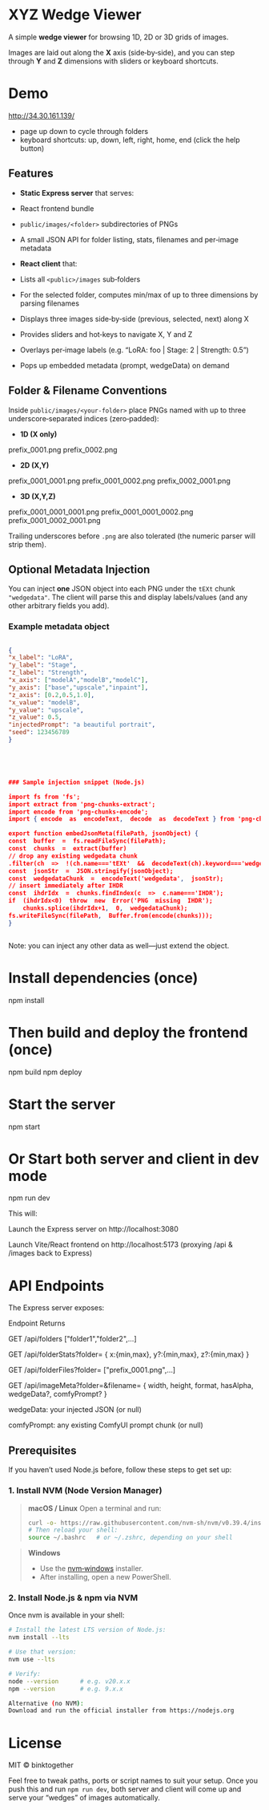 # XYZ Wedge Viewer

A simple **wedge viewer** for browsing 1D, 2D or 3D grids of images.

Images are laid out along the **X** axis (side‑by‑side), and you can step through **Y** and **Z** dimensions with sliders or keyboard shortcuts.

# Demo

http://34.30.161.139/

- page up down to cycle through folders
- keyboard shortcuts: up, down, left, right, home, end (click the help button)

## Features

- **Static Express server** that serves:

- React frontend bundle

- `public/images/<folder>` subdirectories of PNGs

- A small JSON API for folder listing, stats, filenames and per‑image metadata

- **React client** that:

- Lists all `<public>/images` sub‑folders

- For the selected folder, computes min/max of up to three dimensions by parsing filenames

- Displays three images side‑by‑side (previous, selected, next) along X

- Provides sliders and hot‑keys to navigate X, Y and Z

- Overlays per‑image labels (e.g. “LoRA: foo | Stage: 2 | Strength: 0.5”)

- Pops up embedded metadata (prompt, wedgeData) on demand

## Folder & Filename Conventions

Inside `public/images/<your‑folder>` place PNGs named with up to three underscore‑separated indices (zero‑padded):

- **1D (X only)**

prefix_0001.png prefix_0002.png

- **2D (X,Y)**

prefix_0001_0001.png prefix_0001_0002.png prefix_0002_0001.png

- **3D (X,Y,Z)**

prefix_0001_0001_0001.png prefix_0001_0001_0002.png prefix_0001_0002_0001.png

Trailing underscores before `.png` are also tolerated (the numeric parser will strip them).

## Optional Metadata Injection

You can inject **one** JSON object into each PNG under the `tEXt` chunk `"wedgedata"`. The client will parse this and display labels/values (and any other arbitrary fields you add).

### Example metadata object

```json

{
"x_label": "LoRA",
"y_label": "Stage",
"z_label": "Strength",
"x_axis": ["modelA","modelB","modelC"],
"y_axis": ["base","upscale","inpaint"],
"z_axis": [0.2,0.5,1.0],
"x_value": "modelB",
"y_value": "upscale",
"z_value": 0.5,
"injectedPrompt": "a beautiful portrait",
"seed": 123456789
}





### Sample injection snippet (Node.js)

import fs from 'fs';
import extract from 'png-chunks-extract';
import encode from 'png-chunks-encode';
import { encode  as  encodeText,  decode  as  decodeText } from 'png-chunk-text';

export function embedJsonMeta(filePath, jsonObject) {
const  buffer  =  fs.readFileSync(filePath);
const  chunks  =  extract(buffer)
// drop any existing wedgedata chunk
.filter(ch  =>  !(ch.name==='tEXt'  &&  decodeText(ch).keyword==='wedgedata'));
const  jsonStr  =  JSON.stringify(jsonObject);
const  wedgedataChunk  =  encodeText('wedgedata',  jsonStr);
// insert immediately after IHDR
const  ihdrIdx  =  chunks.findIndex(c  =>  c.name==='IHDR');
if  (ihdrIdx<0)  throw  new  Error('PNG  missing  IHDR');
	chunks.splice(ihdrIdx+1,  0,  wedgedataChunk);
fs.writeFileSync(filePath,  Buffer.from(encode(chunks)));
}



```

Note: you can inject any other data as well—just extend the object.

# Install dependencies (once)

npm install

# Then build and deploy the frontend (once)

npm build
npm deploy

# Start the server

npm start

# Or Start both server and client in dev mode

npm run dev

This will:

Launch the Express server on http://localhost:3080

Launch Vite/React frontend on http://localhost:5173 (proxying /api & /images back to Express)

# API Endpoints

The Express server exposes:

Endpoint Returns

GET /api/folders ["folder1","folder2",…]

GET /api/folderStats?folder=<name> { x:{min,max}, y?:{min,max}, z?:{min,max} }

GET /api/folderFiles?folder=<name> ["prefix_0001.png",…]

GET /api/imageMeta?folder=&filename= { width, height, format, hasAlpha, wedgeData?, comfyPrompt? }

wedgeData: your injected JSON (or null)

comfyPrompt: any existing ComfyUI prompt chunk (or null)

## Prerequisites

If you haven’t used Node.js before, follow these steps to get set up:

### 1. Install NVM (Node Version Manager)

> **macOS / Linux**
> Open a terminal and run:
>
> ```bash
> curl -o- https://raw.githubusercontent.com/nvm-sh/nvm/v0.39.4/install.sh | bash
> # Then reload your shell:
> source ~/.bashrc   # or ~/.zshrc, depending on your shell
> ```

> **Windows**
>
> - Use the [nvm‑windows](https://github.com/coreybutler/nvm-windows) installer.
> - After installing, open a new PowerShell.

### 2. Install Node.js & npm via NVM

Once nvm is available in your shell:

```bash
# Install the latest LTS version of Node.js:
nvm install --lts

# Use that version:
nvm use --lts

# Verify:
node --version      # e.g. v20.x.x
npm --version       # e.g. 9.x.x

Alternative (no NVM):
Download and run the official installer from https://nodejs.org
```

# License

MIT © binktogether

Feel free to tweak paths, ports or script names to suit your setup. Once you push this and run `npm run dev`, both server and client will come up and serve your “wedges” of images automatically.
